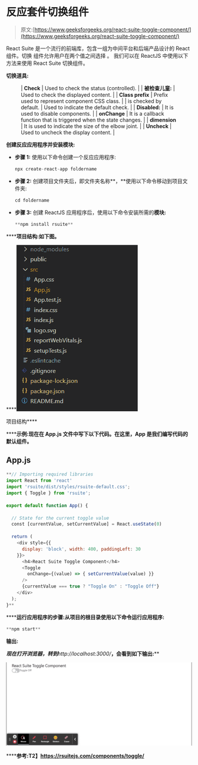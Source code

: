 # 反应套件切换组件

> 原文:[https://www.geeksforgeeks.org/react-suite-toggle-component/](https://www.geeksforgeeks.org/react-suite-toggle-component/)

React Suite 是一个流行的前端库，包含一组为中间平台和后端产品设计的 React 组件。切换  组件允许用户在两个值之间选择 。 我们可以在 ReactJS 中使用以下方法来使用 React Suite 切换组件。

**切换道具:**

<figure class="table">

| **Check** | Used to check the status (controlled). |
| **被检查儿童:** | Used to check the displayed content. |
| **Class prefix** | Prefix used to represent component CSS class. |
| is checked by default. | Used to indicate the default check. |
| **Disabled:** | It is used to disable components. |
| **onChange** | It is a callback function that is triggered when the state changes. |
| **dimension** | It is used to indicate the size of the elbow joint. |
| **Uncheck** | Used to uncheck the display content. |

</figure>

**创建反应应用程序并安装模块:**

*   **步骤 1:** 使用以下命令创建一个反应应用程序:

    ```jsx
    npx create-react-app foldername
    ```

*   **步骤 2:** 创建项目文件夹后，即文件夹名称**，**使用以下命令移动到项目文件夹:

    ```jsx
    cd foldername
    ```

*   **步骤 3:** 创建 ReactJS 应用程序后，使用以下命令安装所需的****模块:****

    ```jsx
    **npm install rsuite**
    ```

******项目结构:**如下图。****

****![](img/f04ae0d8b722a9fff0bd9bd138b29c23.png)

项目结构**** 

******示例:**现在在 **App.js** 文件中写下以下代码。在这里，App 是我们编写代码的默认组件。****

## ****App.js****

```jsx
**// Importing required libraries
import React from 'react'
import 'rsuite/dist/styles/rsuite-default.css';
import { Toggle } from 'rsuite';

export default function App() {

  // State for the current toggle value
  const [currentValue, setCurrentValue] = React.useState(0)

  return (
    <div style={{
      display: 'block', width: 400, paddingLeft: 30
    }}>
      <h4>React Suite Toggle Component</h4>
      <Toggle
        onChange={(value) => { setCurrentValue(value) }}
      />
      {currentValue === true ? "Toggle On" : "Toggle Off"}
    </div>
  );
}**
```

******运行应用程序的步骤:**从项目的根目录使用以下命令运行应用程序:****

```jsx
**npm start**
```

******输出:******

****现在打开浏览器，转到***http://localhost:3000/***，会看到如下输出:****

****![](img/e46a46b2254953cc8662b4a35d8ea2b0.png)****

******参考:**T2】https://rsuitejs.com/components/toggle/****